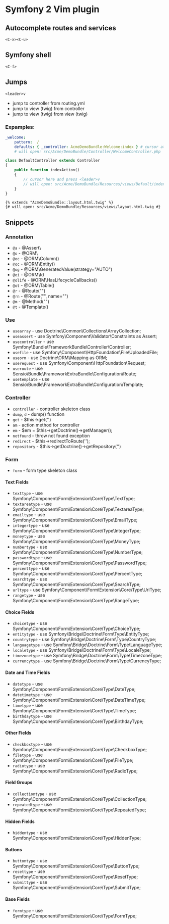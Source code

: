 # Symfony 2 Vim plugin

## Autocomplete routes and services

`<C-x><C-u>`

## Symfony shell

`<C-f>`

## Jumps

`<leader>v`

 * jump to controller from routing.yml
 * jump to view (twig) from controller
 * jump to view (twig) from view (twig)

### Expamples:

```yaml
_welcome:
    pattern:  /
    defaults: { _controller: AcmeDemoBundle:Welcome:index } # cursor at this line
    # will open: src/Acme/DemoBundle/Controller/WelcomeController.php

```

```php
class DefaultController extends Controller
{
    public function indexAction()
    {
        // cursor here and press <leader>v
        // will open: src/Acme/DemoBundle/Resources/views/Default/index.html.twig
    }
}
```

```twig
{% extends "AcmeDemoBundle::layout.html.twig" %}
{# will open: src/Acme/DemoBundle/Resources/views/layout.html.twig #}
```

## Snippets

### Annotation

 * `@a` - @Assert\
 * `@o` - @ORM\
 * `@oc` - @ORM\Column()
 * `@oc` - @ORM\Entity()
 * `@og` - @ORM\GeneratedValue(strategy="AUTO")
 * `@oi` - @ORM\Id
 * `@olife` - @ORM\HasLifecycleCallbacks()
 * `@ot` - @ORM\Table()
 * `@r` - @Route("")
 * `@rn` - @Route("", name="")
 * `@m` - @Method("")
 * `@t` - @Template()

### Use

 * `usearray` - use Doctrine\Common\Collections\ArrayCollection;
 * `useassert` - use Symfony\Component\Validator\Constraints as Assert;
 * `usecontroller` - use Symfony\Bundle\FrameworkBundle\Controller\Controller;
 * `usefile` - use Symfony\Component\HttpFoundation\File\UploadedFile;
 * `useorm` - use Doctrine\ORM\Mapping as ORM;
 * `userequest` - use Symfony\Component\HttpFoundation\Request;
 * `useroute` - use Sensio\Bundle\FrameworkExtraBundle\Configuration\Route;
 * `usetemplate` - use Sensio\Bundle\FrameworkExtraBundle\Configuration\Template;

### Controller

 * `controller` - controller skeleton class
 * `dump`, `d` - dump() function
 * `get` - $this->get('')
 * `am` - action method for controller
 * `em` - $em = $this->getDoctrine()->getManager();
 * `notfound` - throw not found exception
 * `redirect` - $this->redirectToRoute('');
 * `repository` - $this->getDoctrine()->getRepository('')

### Form

 * `form` - form type skeleton class

#### Text Fields

 * `texttype` - use Symfony\Component\Form\Extension\Core\Type\TextType;
 * `textareatype` - use Symfony\Component\Form\Extension\Core\Type\TextareaType;
 * `emailtype` - use Symfony\Component\Form\Extension\Core\Type\EmailType;
 * `integertype` - use Symfony\Component\Form\Extension\Core\Type\IntegerType;
 * `moneytype` - use Symfony\Component\Form\Extension\Core\Type\MoneyType;
 * `numbertype` - use Symfony\Component\Form\Extension\Core\Type\NumberType;
 * `passwordtype` - use Symfony\Component\Form\Extension\Core\Type\PasswordType;
 * `percenttype` - use Symfony\Component\Form\Extension\Core\Type\PercentType;
 * `searchtype` - use Symfony\Component\Form\Extension\Core\Type\SearchType;
 * `urltype` - use Symfony\Component\Form\Extension\Core\Type\UrlType;
 * `rangetype` - use Symfony\Component\Form\Extension\Core\Type\RangeType;

#### Choice Fields

 * `choicetype` - use Symfony\Component\Form\Extension\Core\Type\ChoiceType;
 * `entitytype` - use Symfony\Bridge\Doctrine\Form\Type\EntityType;
 * `countrytype` - use Symfony\Bridge\Doctrine\Form\Type\CountryType;
 * `languagetype` - use Symfony\Bridge\Doctrine\Form\Type\LanguageType;
 * `localetype` - use Symfony\Bridge\Doctrine\Form\Type\LocaleType;
 * `timezonetype` - use Symfony\Bridge\Doctrine\Form\Type\TimezoneType;
 * `currencytype` - use Symfony\Bridge\Doctrine\Form\Type\CurrencyType;

#### Date and Time Fields

 * `datetype` - use Symfony\Component\Form\Extension\Core\Type\DateType;
 * `datetimetype` - use Symfony\Component\Form\Extension\Core\Type\DateTimeType;
 * `timetype` - use Symfony\Component\Form\Extension\Core\Type\TimeType;
 * `birthdaytype` - use Symfony\Component\Form\Extension\Core\Type\BirthdayType;

#### Other Fields

 * `checkboxtype` - use Symfony\Component\Form\Extension\Core\Type\CheckboxType;
 * `filetype` - use Symfony\Component\Form\Extension\Core\Type\FileType;
 * `radiotype` - use Symfony\Component\Form\Extension\Core\Type\RadioType;

#### Field Groups

 * `collectiontype` - use Symfony\Component\Form\Extension\Core\Type\CollectionType;
 * `repeatedtype` - use Symfony\Component\Form\Extension\Core\Type\RepeatedType;

#### Hidden Fields

 * `hiddentype` - use Symfony\Component\Form\Extension\Core\Type\HiddenType;

#### Buttons

 * `buttontype` - use Symfony\Component\Form\Extension\Core\Type\ButtonType;
 * `resettype` - use Symfony\Component\Form\Extension\Core\Type\ResetType;
 * `submittype` - use Symfony\Component\Form\Extension\Core\Type\SubmitType;

#### Base Fields

 * `formtype` - use Symfony\Component\Form\Extension\Core\Type\FormType;
